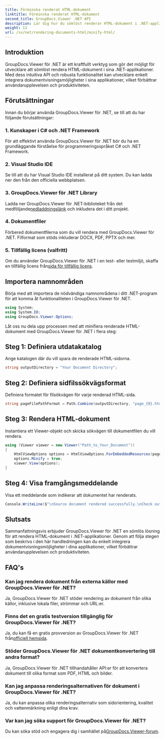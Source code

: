 ```yaml
---
title: Förminska renderat HTML-dokument
linktitle: Förminska renderat HTML-dokument
second_title: GroupDocs.Viewer .NET API
description: Lär dig hur du sömlöst renderar HTML-dokument i .NET-applikationer med GroupDocs.Viewer för .NET.
weight: 11
url: /sv/net/rendering-documents-html/minify-html/
---
```

## Introduktion
GroupDocs.Viewer för .NET är ett kraftfullt verktyg som gör det möjligt för utvecklare att sömlöst rendera HTML-dokument i sina .NET-applikationer. Med dess intuitiva API och robusta funktionalitet kan utvecklare enkelt integrera dokumentvisningsmöjligheter i sina applikationer, vilket förbättrar användarupplevelsen och produktiviteten.
## Förutsättningar
Innan du börjar använda GroupDocs.Viewer för .NET, se till att du har följande förutsättningar:
### 1. Kunskaper i C# och .NET Framework
För att effektivt använda GroupDocs.Viewer för .NET bör du ha en grundläggande förståelse för programmeringsspråket C# och .NET Framework.
### 2. Visual Studio IDE
Se till att du har Visual Studio IDE installerat på ditt system. Du kan ladda ner den från den officiella webbplatsen.
### 3. GroupDocs.Viewer för .NET Library
 Ladda ner GroupDocs.Viewer för .NET-biblioteket från det medföljande[nedladdningslänk](https://releases.groupdocs.com/viewer/net/) och inkludera det i ditt projekt.
### 4. Dokumentfiler
Förbered dokumentfilerna som du vill rendera med GroupDocs.Viewer för .NET. Filformat som stöds inkluderar DOCX, PDF, PPTX och mer.
### 5. Tillfällig licens (valfritt)
 Om du använder GroupDocs.Viewer för .NET i en test- eller testmiljö, skaffa en tillfällig licens från[sida för tillfällig licens](https://purchase.groupdocs.com/temporary-license/).

## Importera namnområden
Börja med att importera de nödvändiga namnområdena i ditt .NET-program för att komma åt funktionaliteten i GroupDocs.Viewer för .NET.
```csharp
using System;
using System.IO;
using GroupDocs.Viewer.Options;
```

Låt oss nu dela upp processen med att minifiera renderade HTML-dokument med GroupDocs.Viewer för .NET i flera steg:
## Steg 1: Definiera utdatakatalog
Ange katalogen där du vill spara de renderade HTML-sidorna.
```csharp
string outputDirectory = "Your Document Directory";
```
## Steg 2: Definiera sidfilssökvägsformat
Definiera formatet för filsökvägen för varje renderad HTML-sida.
```csharp
string pageFilePathFormat = Path.Combine(outputDirectory, "page_{0}.html");
```
## Steg 3: Rendera HTML-dokument
Instantiera ett Viewer-objekt och skicka sökvägen till dokumentfilen du vill rendera.
```csharp
using (Viewer viewer = new Viewer("Path_to_Your_Document"))
{
    HtmlViewOptions options = HtmlViewOptions.ForEmbeddedResources(pageFilePathFormat);
    options.Minify = true;
    viewer.View(options);
}
```
## Steg 4: Visa framgångsmeddelande
Visa ett meddelande som indikerar att dokumentet har renderats.
```csharp
Console.WriteLine($"\nSource document rendered successfully.\nCheck output in {outputDirectory}.");
```

## Slutsats
Sammanfattningsvis erbjuder GroupDocs.Viewer för .NET en sömlös lösning för att rendera HTML-dokument i .NET-applikationer. Genom att följa stegen som beskrivs i den här handledningen kan du enkelt integrera dokumentvisningsmöjligheter i dina applikationer, vilket förbättrar användarupplevelsen och produktiviteten.
## FAQ's
### Kan jag rendera dokument från externa källor med GroupDocs.Viewer för .NET?
Ja, GroupDocs.Viewer för .NET stöder rendering av dokument från olika källor, inklusive lokala filer, strömmar och URL:er.
### Finns det en gratis testversion tillgänglig för GroupDocs.Viewer för .NET?
 Ja, du kan få en gratis provversion av GroupDocs.Viewer för .NET från[officiell hemsida](https://releases.groupdocs.com/).
### Stöder GroupDocs.Viewer för .NET dokumentkonvertering till andra format?
Ja, GroupDocs.Viewer för .NET tillhandahåller API:er för att konvertera dokument till olika format som PDF, HTML och bilder.
### Kan jag anpassa renderingsalternativen för dokument i GroupDocs.Viewer för .NET?
Ja, du kan anpassa olika renderingsalternativ som sidorientering, kvalitet och vattenmärkning enligt dina krav.
### Var kan jag söka support för GroupDocs.Viewer för .NET?
 Du kan söka stöd och engagera dig i samhället på[GroupDocs.Viewer-forum](https://forum.groupdocs.com/c/viewer/9).